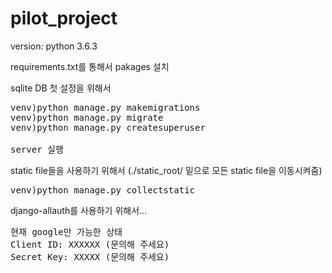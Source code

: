 # pilot_project
version: python 3.6.3

requirements.txt를 통해서 pakages 설치

sqlite DB 첫 설정을 위해서
<pre>
venv)python manage.py makemigrations
venv)python manage.py migrate
venv)python manage.py createsuperuser

server 실행
</pre>

static file들을 사용하기 위해서 (./static_root/ 밑으로 모든 static file을 이동시켜줌)
<pre>
venv)python manage.py collectstatic
</pre>

django-allauth를 사용하기 위해서...
<pre>
현재 google만 가능한 상태
Client ID: XXXXXX (문의해 주세요)
Secret Key: XXXXX (문의해 주세요)
</pre>